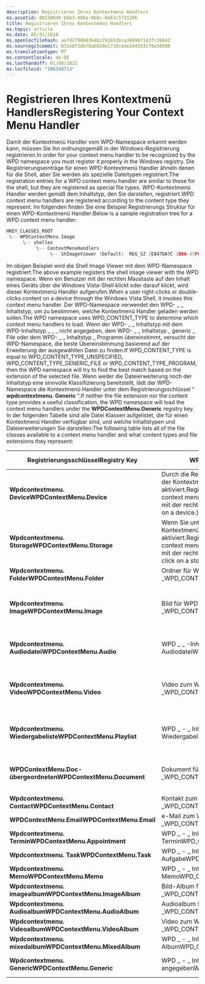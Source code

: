 ```yaml
---
description: Registrieren Ihres Kontextmenü Handlers
ms.assetid: 0023004b-b6b3-486a-8b8c-8e63c5731206
title: Registrieren Ihres Kontextmenü Handlers
ms.topic: article
ms.date: 05/31/2018
ms.openlocfilehash: aafd2798683b4bc291653bca34996f143fc36842
ms.sourcegitcommit: 831e8f3db78ab820e1710cede244553c70e50500
ms.translationtype: MT
ms.contentlocale: de-DE
ms.lasthandoff: 01/08/2021
ms.locfileid: "106348713"
---
```

# <a name="registering-your-context-menu-handler"></a><span data-ttu-id="07d95-103">Registrieren Ihres Kontextmenü Handlers</span><span class="sxs-lookup"><span data-stu-id="07d95-103">Registering Your Context Menu Handler</span></span>

<span data-ttu-id="07d95-104">Damit der Kontextmenü Handler vom WPD-Namespace erkannt werden kann, müssen Sie ihn ordnungsgemäß in der Windows-Registrierung registrieren.</span><span class="sxs-lookup"><span data-stu-id="07d95-104">In order for your context menu handler to be recognized by the WPD namespace you must register it properly in the Windows registry.</span></span> <span data-ttu-id="07d95-105">Die Registrierungseinträge für einen WPD-Kontextmenü Handler ähneln denen für die Shell, aber Sie werden als spezielle Dateitypen registriert.</span><span class="sxs-lookup"><span data-stu-id="07d95-105">The registration entries for a WPD context menu handler are similar to those for the shell, but they are registered as special file types.</span></span> <span data-ttu-id="07d95-106">WPD-Kontextmenü Handler werden gemäß dem Inhaltstyp, den Sie darstellen, registriert.</span><span class="sxs-lookup"><span data-stu-id="07d95-106">WPD context menu handlers are registered according to the content type they represent.</span></span> <span data-ttu-id="07d95-107">Im folgenden finden Sie eine Beispiel Registrierungs Struktur für einen WPD-Kontextmenü Handler:</span><span class="sxs-lookup"><span data-stu-id="07d95-107">Below is a sample registration tree for a WPD context menu handler:</span></span>


```C++
HKEY_CLASSES_ROOT
 \-- WPDContextMenu.Image
      \-- shellex
           \-- ContextMenuHandlers
                \-- ShImageViewer (Default)  REG_SZ {E847DA7C-1D6A-45F6-B725-CB260C236066}

```



<span data-ttu-id="07d95-108">Im obigen Beispiel wird die Shell Image Viewer mit dem WPD-Namespace registriert.</span><span class="sxs-lookup"><span data-stu-id="07d95-108">The above example registers the shell image viewer with the WPD namespace.</span></span> <span data-ttu-id="07d95-109">Wenn ein Benutzer mit der rechten Maustaste auf den Inhalt eines Geräts über die Windows Vista-Shell klickt oder darauf klickt, wird dieser Kontextmenü Handler aufgerufen.</span><span class="sxs-lookup"><span data-stu-id="07d95-109">When a user right-clicks or double-clicks content on a device through the Windows Vista Shell, it invokes this context menu handler.</span></span> <span data-ttu-id="07d95-110">Der WPD-Namespace verwendet den WPD- \_ \_ Inhaltstyp, um zu bestimmen, welche Kontextmenü Handler geladen werden sollen.</span><span class="sxs-lookup"><span data-stu-id="07d95-110">The WPD namespace uses WPD\_CONTENT\_TYPE to determine which context menu handlers to load.</span></span> <span data-ttu-id="07d95-111">Wenn der WPD- \_ \_ Inhaltstyp mit dem WPD-Inhaltstyp \_ \_ \_ nicht angegeben, dem WPD- \_ \_ Inhaltstyp \_ generic \_ File oder dem WPD- \_ \_ Inhaltstyp \_ Programm übereinstimmt, versucht der WPD-Namespace, die beste Übereinstimmung basierend auf der Erweiterung der ausgewählten Datei zu finden.</span><span class="sxs-lookup"><span data-stu-id="07d95-111">If WPD\_CONTENT\_TYPE is equal to WPD\_CONTENT\_TYPE\_UNSPECIFIED, WPD\_CONTENT\_TYPE\_GENERIC\_FILE or WPD\_CONTENT\_TYPE\_PROGRAM, then the WPD namespace will try to find the best match based on the extension of the selected file.</span></span> <span data-ttu-id="07d95-112">Wenn weder die Dateierweiterung noch der Inhaltstyp eine sinnvolle Klassifizierung bereitstellt, lädt der WPD-Namespace die Kontextmenü Handler unter dem Registrierungsschlüssel " **wpdcontextmenu. Generic** ".</span><span class="sxs-lookup"><span data-stu-id="07d95-112">If neither the file extension nor the content type provides a useful classification, the WPD namespace will load the context menu handlers under the **WPDContextMenu.Generic** registry key.</span></span> <span data-ttu-id="07d95-113">In der folgenden Tabelle sind alle Datei Klassen aufgelistet, die für einen Kontextmenü Handler verfügbar sind, und welche Inhaltstypen und Dateierweiterungen Sie darstellen:</span><span class="sxs-lookup"><span data-stu-id="07d95-113">The following table lists all of the file classes available to a context menu handler and what content types and file extensions they represent:</span></span>



| <span data-ttu-id="07d95-114">Registrierungsschlüssel</span><span class="sxs-lookup"><span data-stu-id="07d95-114">Registry Key</span></span>                           | <span data-ttu-id="07d95-115">WPD-Inhaltstyp</span><span class="sxs-lookup"><span data-stu-id="07d95-115">WPD Content Type</span></span>                                                                                               | <span data-ttu-id="07d95-116">Dateierweiterung</span><span class="sxs-lookup"><span data-stu-id="07d95-116">File Extension</span></span>                                                                                           |
|----------------------------------------|----------------------------------------------------------------------------------------------------------------|----------------------------------------------------------------------------------------------------------|
| <span data-ttu-id="07d95-117">**Wpdcontextmenu. Device**</span><span class="sxs-lookup"><span data-stu-id="07d95-117">**WPDContextMenu.Device**</span></span>              | <span data-ttu-id="07d95-118">Durch die Registrierung unter diesem Schlüssel wird der Kontextmenü Handler auf Geräteebene aktiviert.</span><span class="sxs-lookup"><span data-stu-id="07d95-118">Registering under this key enables your context menu handler at the device level.</span></span> <span data-ttu-id="07d95-119">(Klicken Sie mit der rechten Maustaste auf ein Gerät.)</span><span class="sxs-lookup"><span data-stu-id="07d95-119">(Right-click on a device.)</span></span>   | <span data-ttu-id="07d95-120">(Nicht zutreffend)</span><span class="sxs-lookup"><span data-stu-id="07d95-120">(N/A)</span></span>                                                                                                    |
| <span data-ttu-id="07d95-121">**Wpdcontextmenu. Storage**</span><span class="sxs-lookup"><span data-stu-id="07d95-121">**WPDContextMenu.Storage**</span></span>             | <span data-ttu-id="07d95-122">Wenn Sie unter diesem Schlüssel registrieren, wird der Kontextmenü Handler auf der Speicher Ebene aktiviert.</span><span class="sxs-lookup"><span data-stu-id="07d95-122">Registering under this key enables your context menu handler at the storage level.</span></span> <span data-ttu-id="07d95-123">(Klicken Sie mit der rechten Maustaste auf einen Speicher.)</span><span class="sxs-lookup"><span data-stu-id="07d95-123">(Right-click on a storage.)</span></span> | <span data-ttu-id="07d95-124">(Nicht zutreffend)</span><span class="sxs-lookup"><span data-stu-id="07d95-124">(N/A)</span></span>                                                                                                    |
| <span data-ttu-id="07d95-125">**Wpdcontextmenu. Folder**</span><span class="sxs-lookup"><span data-stu-id="07d95-125">**WPDContextMenu.Folder**</span></span>              | <span data-ttu-id="07d95-126">Ordner für WPD- \_ \_ Inhaltstyp \_</span><span class="sxs-lookup"><span data-stu-id="07d95-126">WPD\_CONTENT\_TYPE\_FOLDER</span></span>                                                                                     | <span data-ttu-id="07d95-127">(Nicht zutreffend)</span><span class="sxs-lookup"><span data-stu-id="07d95-127">(N/A)</span></span>                                                                                                    |
| <span data-ttu-id="07d95-128">**Wpdcontextmenu. Image**</span><span class="sxs-lookup"><span data-stu-id="07d95-128">**WPDContextMenu.Image**</span></span>               | <span data-ttu-id="07d95-129">Bild für WPD- \_ \_ Inhaltstyp \_</span><span class="sxs-lookup"><span data-stu-id="07d95-129">WPD\_CONTENT\_TYPE\_IMAGE</span></span>                                                                                      | <span data-ttu-id="07d95-130">BMP</span><span class="sxs-lookup"><span data-stu-id="07d95-130">.bmp</span></span> <br/> <span data-ttu-id="07d95-131">.gif</span><span class="sxs-lookup"><span data-stu-id="07d95-131">.gif</span></span> <br/> <span data-ttu-id="07d95-132">.png</span><span class="sxs-lookup"><span data-stu-id="07d95-132">.png</span></span> <br/> <span data-ttu-id="07d95-133">.jpg</span><span class="sxs-lookup"><span data-stu-id="07d95-133">.jpg</span></span> <br/> <span data-ttu-id="07d95-134">JPE</span><span class="sxs-lookup"><span data-stu-id="07d95-134">.jpe</span></span> <br/> <span data-ttu-id="07d95-135">JPEG</span><span class="sxs-lookup"><span data-stu-id="07d95-135">.jpeg</span></span> <br/>   |
| <span data-ttu-id="07d95-136">**Wpdcontextmenu. Audiodatei**</span><span class="sxs-lookup"><span data-stu-id="07d95-136">**WPDContextMenu.Audio**</span></span>               | <span data-ttu-id="07d95-137">WPD \_ \_ -Inhaltstyp \_ Audiodatei</span><span class="sxs-lookup"><span data-stu-id="07d95-137">WPD\_CONTENT\_TYPE\_AUDIO</span></span>                                                                                      | <span data-ttu-id="07d95-138">AIFF</span><span class="sxs-lookup"><span data-stu-id="07d95-138">.aiff</span></span> <br/> <span data-ttu-id="07d95-139">.mp3</span><span class="sxs-lookup"><span data-stu-id="07d95-139">.mp3</span></span> <br/> <span data-ttu-id="07d95-140">WAV</span><span class="sxs-lookup"><span data-stu-id="07d95-140">.wav</span></span> <br/> <span data-ttu-id="07d95-141">.wma</span><span class="sxs-lookup"><span data-stu-id="07d95-141">.wma</span></span> <br/>                                     |
| <span data-ttu-id="07d95-142">**Wpdcontextmenu. Video**</span><span class="sxs-lookup"><span data-stu-id="07d95-142">**WPDContextMenu.Video**</span></span>               | <span data-ttu-id="07d95-143">Video zum WPD- \_ \_ Inhaltstyp \_</span><span class="sxs-lookup"><span data-stu-id="07d95-143">WPD\_CONTENT\_TYPE\_VIDEO</span></span>                                                                                      | <span data-ttu-id="07d95-144">.asf</span><span class="sxs-lookup"><span data-stu-id="07d95-144">.asf</span></span><br/> <span data-ttu-id="07d95-145">AVI</span><span class="sxs-lookup"><span data-stu-id="07d95-145">.avi</span></span> <br/> <span data-ttu-id="07d95-146">. DVR-MS</span><span class="sxs-lookup"><span data-stu-id="07d95-146">.dvr-ms</span></span> <br/> <span data-ttu-id="07d95-147">. MPEG</span><span class="sxs-lookup"><span data-stu-id="07d95-147">.mpeg</span></span> <br/> <span data-ttu-id="07d95-148">.mpg</span><span class="sxs-lookup"><span data-stu-id="07d95-148">.mpg</span></span> <br/> <span data-ttu-id="07d95-149">.wmv</span><span class="sxs-lookup"><span data-stu-id="07d95-149">.wmv</span></span> <br/> |
| <span data-ttu-id="07d95-150">**Wpdcontextmenu. Wiedergabeliste**</span><span class="sxs-lookup"><span data-stu-id="07d95-150">**WPDContextMenu.Playlist**</span></span><br/> | <span data-ttu-id="07d95-151">WPD \_ - \_ Inhaltstyp \_ Wiedergabeliste</span><span class="sxs-lookup"><span data-stu-id="07d95-151">WPD\_CONTENT\_TYPE\_PLAYLIST</span></span>                                                                                   | <span data-ttu-id="07d95-152">WPL</span><span class="sxs-lookup"><span data-stu-id="07d95-152">.wpl</span></span> <br/> <span data-ttu-id="07d95-153">.m3u</span><span class="sxs-lookup"><span data-stu-id="07d95-153">.m3u</span></span> <br/> <span data-ttu-id="07d95-154">. mpl</span><span class="sxs-lookup"><span data-stu-id="07d95-154">.mpl</span></span> <br/> <span data-ttu-id="07d95-155">.asx</span><span class="sxs-lookup"><span data-stu-id="07d95-155">.asx</span></span> <br/> <span data-ttu-id="07d95-156">. pls</span><span class="sxs-lookup"><span data-stu-id="07d95-156">.pls</span></span> <br/>                     |
| <span data-ttu-id="07d95-157">**WPDContextMenu.Doc-übergeordneten**</span><span class="sxs-lookup"><span data-stu-id="07d95-157">**WPDContextMenu.Document**</span></span>            | <span data-ttu-id="07d95-158">Dokument für WPD- \_ \_ Inhaltstyp \_</span><span class="sxs-lookup"><span data-stu-id="07d95-158">WPD\_CONTENT\_TYPE\_DOCUMENT</span></span>                                                                                   | <span data-ttu-id="07d95-159">.doc</span><span class="sxs-lookup"><span data-stu-id="07d95-159">.doc</span></span> <br/> <span data-ttu-id="07d95-160">.txt</span><span class="sxs-lookup"><span data-stu-id="07d95-160">.txt</span></span> <br/> <span data-ttu-id="07d95-161">.rtf</span><span class="sxs-lookup"><span data-stu-id="07d95-161">.rtf</span></span> <br/> <span data-ttu-id="07d95-162">.xls</span><span class="sxs-lookup"><span data-stu-id="07d95-162">.xls</span></span> <br/> <span data-ttu-id="07d95-163">.ppt</span><span class="sxs-lookup"><span data-stu-id="07d95-163">.ppt</span></span> <br/>                     |
| <span data-ttu-id="07d95-164">**Wpdcontextmenu. Contact**</span><span class="sxs-lookup"><span data-stu-id="07d95-164">**WPDContextMenu.Contact**</span></span><br/>  | <span data-ttu-id="07d95-165">Kontakt zum WPD- \_ \_ Inhaltstyp \_</span><span class="sxs-lookup"><span data-stu-id="07d95-165">WPD\_CONTENT\_TYPE\_CONTACT</span></span>                                                                                    | <span data-ttu-id="07d95-166">Keine</span><span class="sxs-lookup"><span data-stu-id="07d95-166">None</span></span>                                                                                                     |
| <span data-ttu-id="07d95-167">**WPDContextMenu.Email**</span><span class="sxs-lookup"><span data-stu-id="07d95-167">**WPDContextMenu.Email**</span></span>               | <span data-ttu-id="07d95-168">e-Mail zum WPD \_ \_ -Inhaltstyp \_</span><span class="sxs-lookup"><span data-stu-id="07d95-168">WPD\_CONTENT\_TYPE\_EMAIL</span></span>                                                                                      | <span data-ttu-id="07d95-169">Keine</span><span class="sxs-lookup"><span data-stu-id="07d95-169">None</span></span>                                                                                                     |
| <span data-ttu-id="07d95-170">**Wpdcontextmenu. Termin**</span><span class="sxs-lookup"><span data-stu-id="07d95-170">**WPDContextMenu.Appointment**</span></span>         | <span data-ttu-id="07d95-171">WPD \_ - \_ Inhaltstyp \_ Termin</span><span class="sxs-lookup"><span data-stu-id="07d95-171">WPD\_CONTENT\_TYPE\_APPOINTMENT</span></span>                                                                                | <span data-ttu-id="07d95-172">Keine</span><span class="sxs-lookup"><span data-stu-id="07d95-172">None</span></span>                                                                                                     |
| <span data-ttu-id="07d95-173">**Wpdcontextmenu. Task**</span><span class="sxs-lookup"><span data-stu-id="07d95-173">**WPDContextMenu.Task**</span></span>                | <span data-ttu-id="07d95-174">WPD \_ - \_ Inhaltstyp \_ Aufgabe</span><span class="sxs-lookup"><span data-stu-id="07d95-174">WPD\_CONTENT\_TYPE\_TASK</span></span>                                                                                       | <span data-ttu-id="07d95-175">Keine</span><span class="sxs-lookup"><span data-stu-id="07d95-175">None</span></span>                                                                                                     |
| <span data-ttu-id="07d95-176">**Wpdcontextmenu. Memo**</span><span class="sxs-lookup"><span data-stu-id="07d95-176">**WPDContextMenu.Memo**</span></span>                | <span data-ttu-id="07d95-177">WPD \_ - \_ Inhaltstyp \_ Memo</span><span class="sxs-lookup"><span data-stu-id="07d95-177">WPD\_CONTENT\_TYPE\_MEMO</span></span>                                                                                       | <span data-ttu-id="07d95-178">Keine</span><span class="sxs-lookup"><span data-stu-id="07d95-178">None</span></span>                                                                                                     |
| <span data-ttu-id="07d95-179">**Wpdcontextmenu. imagealbum**</span><span class="sxs-lookup"><span data-stu-id="07d95-179">**WPDContextMenu.ImageAlbum**</span></span>          | <span data-ttu-id="07d95-180">Bild-Album für WPD- \_ \_ Inhaltstyp \_ \_</span><span class="sxs-lookup"><span data-stu-id="07d95-180">WPD\_CONTENT\_TYPE\_IMAGE\_ALBUM</span></span>                                                                               | <span data-ttu-id="07d95-181">Keine</span><span class="sxs-lookup"><span data-stu-id="07d95-181">None</span></span>                                                                                                     |
| <span data-ttu-id="07d95-182">**Wpdcontextmenu. Audioalbum**</span><span class="sxs-lookup"><span data-stu-id="07d95-182">**WPDContextMenu.AudioAlbum**</span></span>          | <span data-ttu-id="07d95-183">Audioalbum für WPD \_ \_ -Inhaltstyp \_ \_</span><span class="sxs-lookup"><span data-stu-id="07d95-183">WPD\_CONTENT\_TYPE\_AUDIO\_ALBUM</span></span>                                                                               | <span data-ttu-id="07d95-184">Keine</span><span class="sxs-lookup"><span data-stu-id="07d95-184">None</span></span>                                                                                                     |
| <span data-ttu-id="07d95-185">**Wpdcontextmenu. Videoalbum**</span><span class="sxs-lookup"><span data-stu-id="07d95-185">**WPDContextMenu.VideoAlbum**</span></span>          | <span data-ttu-id="07d95-186">Video zum WPD- \_ \_ Inhaltstyp \_ \_</span><span class="sxs-lookup"><span data-stu-id="07d95-186">WPD\_CONTENT\_TYPE\_VIDEO\_ALBUM</span></span>                                                                               | <span data-ttu-id="07d95-187">Keine</span><span class="sxs-lookup"><span data-stu-id="07d95-187">None</span></span>                                                                                                     |
| <span data-ttu-id="07d95-188">**Wpdcontextmenu. mixedalbum**</span><span class="sxs-lookup"><span data-stu-id="07d95-188">**WPDContextMenu.MixedAlbum**</span></span>          | <span data-ttu-id="07d95-189">WPD \_ - \_ Inhaltstyp \_ gemischtes \_ Inhalts \_ Album</span><span class="sxs-lookup"><span data-stu-id="07d95-189">WPD\_CONTENT\_TYPE\_MIXED\_CONTENT\_ALBUM</span></span>                                                                      | <span data-ttu-id="07d95-190">Keine</span><span class="sxs-lookup"><span data-stu-id="07d95-190">None</span></span>                                                                                                     |
| <span data-ttu-id="07d95-191">**Wpdcontextmenu. Generic**</span><span class="sxs-lookup"><span data-stu-id="07d95-191">**WPDContextMenu.Generic**</span></span>             | <span data-ttu-id="07d95-192">WPD \_ - \_ Inhaltstyp \_ nicht angegeben</span><span class="sxs-lookup"><span data-stu-id="07d95-192">WPD\_CONTENT\_TYPE\_UNSPECIFIED</span></span>                                                                                | <span data-ttu-id="07d95-193">Alle anderen Dateierweiterungen</span><span class="sxs-lookup"><span data-stu-id="07d95-193">All other file extensions</span></span>                                                                                |



 

 

 




